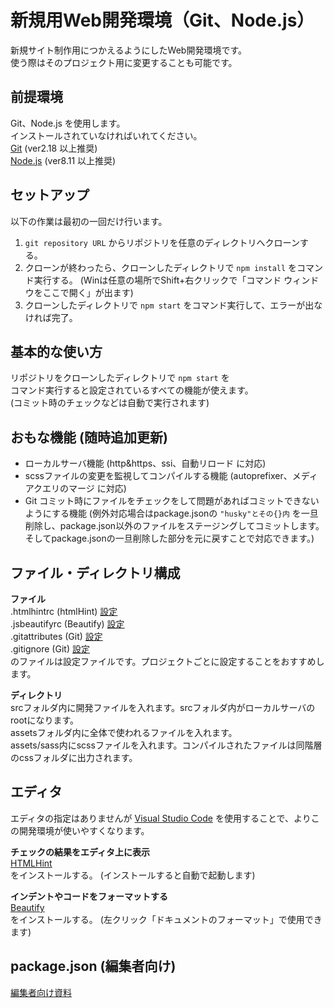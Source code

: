 # 新規用Web開発環境（Git、Node.js）

新規サイト制作用につかえるようにしたWeb開発環境です。  
使う際はそのプロジェクト用に変更することも可能です。

## 前提環境

Git、Node.js を使用します。  
インストールされていなければいれてください。  
[Git](https://git-scm.com/) (ver2.18 以上推奨)  
[Node.js](https://nodejs.org/ja/) (ver8.11 以上推奨)

## セットアップ

以下の作業は最初の一回だけ行います。

1. `git repository URL` からリポジトリを任意のディレクトリへクローンする。
2. クローンが終わったら、クローンしたディレクトリで `npm install` をコマンド実行する。 (Winは任意の場所でShift+右クリックで「コマンド ウィンドウをここで開く」が出ます)
3. クローンしたディレクトリで `npm start` をコマンド実行して、エラーが出なければ完了。

## 基本的な使い方

リポジトリをクローンしたディレクトリで `npm start` を  
コマンド実行すると設定されているすべての機能が使えます。  
(コミット時のチェックなどは自動で実行されます)

## おもな機能 (随時追加更新)

* ローカルサーバ機能 (http&https、ssi、自動リロード に対応)
* scssファイルの変更を監視してコンパイルする機能 (autoprefixer、メディアクエリのマージ に対応)
* Git コミット時にファイルをチェックをして問題があればコミットできないようにする機能 (例外対応場合はpackage.jsonの `"husky"とその{}内` を一旦削除し、package.json以外のファイルをステージングしてコミットします。そしてpackage.jsonの一旦削除した部分を元に戻すことで対応できます。)

## ファイル・ディレクトリ構成

**ファイル**  
.htmlhintrc (htmlHint) [設定](https://github.com/yaniswang/HTMLHint/wiki/Rules)  
.jsbeautifyrc (Beautify) [設定](https://github.com/HookyQR/VSCodeBeautify/blob/master/Settings.md)  
.gitattributes (Git) [設定](https://git-scm.com/docs/gitattributes)  
.gitignore (Git) [設定](https://git-scm.com/docs/gitignore)  
のファイルは設定ファイルです。プロジェクトごとに設定することをおすすめします。

**ディレクトリ**  
srcフォルダ内に開発ファイルを入れます。srcフォルダ内がローカルサーバのrootになります。  
assetsフォルダ内に全体で使われるファイルを入れます。  
assets/sass内にscssファイルを入れます。コンパイルされたファイルは同階層のcssフォルダに出力されます。  

## エディタ

エディタの指定はありませんが [Visual Studio Code](https://code.visualstudio.com/) を使用することで、よりこの開発環境が使いやすくなります。  

**チェックの結果をエディタ上に表示**  
[HTMLHint](https://marketplace.visualstudio.com/items?itemName=mkaufman.HTMLHint)  
をインストールする。 (インストールすると自動で起動します)

**インデントやコードをフォーマットする**  
[Beautify](https://marketplace.visualstudio.com/items?itemName=HookyQR.beautify)  
をインストールする。 (左クリック「ドキュメントのフォーマット」で使用できます)

## package.json (編集者向け)

[編集者向け資料](README_editor.md)
